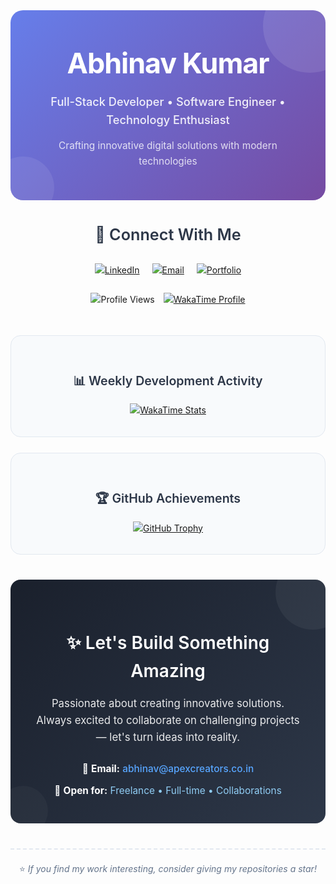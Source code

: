 <div style="font-family: 'Inter', -apple-system, BlinkMacSystemFont, 'Segoe UI', sans-serif; max-width: 800px; margin: 0 auto; line-height: 1.6;">
  
  <!-- Header Section -->
  <div style="background: linear-gradient(135deg, #667eea 0%, #764ba2 100%); padding: 50px 40px; border-radius: 20px; margin-bottom: 30px; text-align: center; position: relative; overflow: hidden;">
    <div style="position: absolute; top: -50px; right: -50px; width: 150px; height: 150px; background: rgba(255,255,255,0.1); border-radius: 50%;"></div>
    <div style="position: absolute; bottom: -30px; left: -30px; width: 100px; height: 100px; background: rgba(255,255,255,0.08); border-radius: 50%;"></div>
    <h1 style="color: white; font-size: 3.2em; font-weight: 700; margin: 0 0 10px; letter-spacing: -1px; position: relative;">
      Abhinav Kumar
    </h1>
    <h3 style="color: rgba(255,255,255,0.9); font-weight: 500; margin: 0 0 15px; font-size: 1.3em; position: relative;">
      Full-Stack Developer • Software Engineer • Technology Enthusiast
    </h3>
    <p style="color: rgba(255,255,255,0.8); font-size: 1.1em; margin: 0; position: relative;">
      Crafting innovative digital solutions with modern technologies
    </p>
  </div>

  <!-- Connect Section -->
  <div style="text-align: center; margin-bottom: 40px;">
    <h3 style="color: #2d3748; font-size: 1.8em; margin-bottom: 25px; font-weight: 600;">
      🤝 Connect With Me
    </h3>
    <div style="margin-bottom: 20px;">
      <a href="https://www.linkedin.com/in/maihuabhinav/" style="margin: 0 8px; display: inline-block; transition: transform 0.2s;">
        <img src="https://img.shields.io/badge/LinkedIn-0077B5?style=for-the-badge&logo=linkedin&logoColor=white" alt="LinkedIn" style="transition: transform 0.2s;" onmouseover="this.style.transform='translateY(-2px)'" onmouseout="this.style.transform='translateY(0)'"/>
      </a>
      <a href="mailto:abhinav.vikash2@gmail.com" style="margin: 0 8px; display: inline-block;">
        <img src="https://img.shields.io/badge/Email-D14836?style=for-the-badge&logo=gmail&logoColor=white" alt="Email" onmouseover="this.style.transform='translateY(-2px)'" onmouseout="this.style.transform='translateY(0)'"/>
      </a>
      <a href="https://abhinavk454.github.io/" style="margin: 0 8px; display: inline-block;">
        <img src="https://img.shields.io/badge/Portfolio-1a73e8?style=for-the-badge&logo=google-chrome&logoColor=white" alt="Portfolio" onmouseover="this.style.transform='translateY(-2px)'" onmouseout="this.style.transform='translateY(0)'"/>
      </a>
    </div>
    <div>
      <img src="https://komarev.com/ghpvc/?username=abhinavk454&color=6C63FF&style=for-the-badge&label=PROFILE+VIEWS" alt="Profile Views" style="margin: 5px;"/>
      <a href="https://wakatime.com/@abhinavk454" style="margin: 5px; display: inline-block;">
        <img src="https://wakatime.com/badge/user/2b793b34-9ebe-4ce3-9110-78147538511e.svg?style=for-the-badge" alt="WakaTime Profile"/>
      </a>
    </div>
  </div>

  <!-- Stats Section -->
  <div style="display: flex; flex-wrap: wrap; gap: 25px; justify-content: center; margin-bottom: 40px;">
    <!-- Weekly Activity -->
    <div style="flex: 1; min-width: 350px; background: #f8fafc; padding: 30px; border-radius: 16px; text-align: center; border: 1px solid #e2e8f0;">
      <h3 style="color: #2d3748; font-size: 1.4em; margin-bottom: 20px; font-weight: 600;">
        📊 Weekly Development Activity
      </h3>
      <a href="https://wakatime.com/@abhinavk454">
        <img src="https://github-readme-stats.vercel.app/api/wakatime?username=abhinavk454&layout=compact&theme=transparent&hide_border=true&custom_title=This%20Week%20I%20Spent%20Time%20On" alt="WakaTime Stats" style="max-width: 100%;"/>
      </a>
    </div>
    <!-- GitHub Achievements -->
    <div style="flex: 1; min-width: 350px; background: #f8fafc; padding: 30px; border-radius: 16px; text-align: center; border: 1px solid #e2e8f0;">
      <h3 style="color: #2d3748; font-size: 1.4em; margin-bottom: 20px; font-weight: 600;">
        🏆 GitHub Achievements
      </h3>
      <a href="https://github.com/abhinavk454">
        <img src="https://github-profile-trophy.vercel.app/?username=abhinavk454&theme=flat&no-frame=true&margin-w=10&row=2&column=3" alt="GitHub Trophy" style="max-width: 100%;"/>
      </a>
    </div>
  </div>

  <!-- Call to Action Section -->
  <div style="background: linear-gradient(135deg, #1a202c 0%, #2d3748 100%); color: white; padding: 40px; border-radius: 16px; text-align: center; position: relative; overflow: hidden; margin-bottom: 30px;">
    <div style="position: absolute; top: -40px; right: -40px; width: 120px; height: 120px; background: rgba(255,255,255,0.05); border-radius: 50%;"></div>
    <div style="position: absolute; bottom: -20px; left: -20px; width: 80px; height: 80px; background: rgba(255,255,255,0.03); border-radius: 50%;"></div>
    <h3 style="font-size: 2em; margin-bottom: 15px; font-weight: 600; position: relative;">
      ✨ Let's Build Something Amazing
    </h3>
    <p style="font-size: 1.2em; opacity: 0.9; margin-bottom: 25px; position: relative; max-width: 600px; margin-left: auto; margin-right: auto;">
      Passionate about creating innovative solutions. Always excited to collaborate on challenging projects — let's turn ideas into reality.
    </p>
    <div style="font-size: 1.1em; position: relative;">
      <p style="margin-bottom: 10px;">
        📧 <strong>Email:</strong> <a href="mailto:abhinav@apexcreators.co.in" style="color: #58a6ff; text-decoration: none; font-weight: 500;">abhinav@apexcreators.co.in</a>
      </p>
      <p style="margin: 0;">
        🤝 <strong>Open for:</strong> <span style="color: #90cdf4;">Freelance • Full-time • Collaborations</span>
      </p>
    </div>
  </div>
  <!-- Footer -->
  <div style="text-align: center; padding: 20px 0; color: #64748b; font-size: 1em; border-top: 2px dashed #e2e8f0; margin-top: 40px;">
    <p style="margin: 0;">
      ⭐ <em>If you find my work interesting, consider giving my repositories a star!</em>
    </p>
  </div>

</div>
